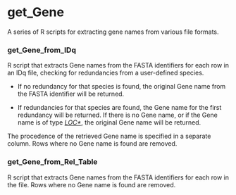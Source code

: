 # get_Gene
A series of R scripts for extracting gene names from various file formats.

### get_Gene_from_IDq

R script that extracts Gene names from the FASTA identifiers for each row in an IDq file, checking for redundancies from a user-defined species. 

* If no redundancy for that species is found, the original Gene name from the FASTA identifier will be returned.

* If redundancies for that species are found, the Gene name for the first redundancy will be returned. If there is no Gene name, or if the Gene name is of type *[LOC*](https://www.ncbi.nlm.nih.gov/books/NBK3840/#genefaq.Conventions)*, the original Gene name will be returned.

The procedence of the retrieved Gene name is specified in a separate column. Rows where no Gene name is found are removed.

### get_Gene_from_Rel_Table

R script that extracts Gene names from the FASTA identifiers for each row in the file. Rows where no Gene name is found are removed.
